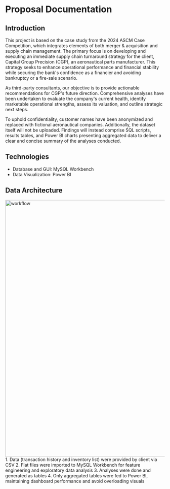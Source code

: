 # Proposal Documentation

## Introduction
This project is based on the case study from the 2024 ASCM Case Competition, which integrates elements of both merger & acquisition and supply chain management. The primary focus is on developing and executing an immediate supply chain turnaround strategy for the client, Capital Group Precision (CGP), an aeronautical parts manufacturer. This strategy seeks to enhance operational performance and financial stability while securing the bank's confidence as a financier and avoiding bankruptcy or a fire-sale scenario.

As third-party consultants, our objective is to provide actionable recommendations for CGP's future direction. Comprehensive analyses have been undertaken to evaluate the company's current health, identify marketable operational strengths, assess its valuation, and outline strategic next steps.

To uphold confidentiality, customer names have been anonymized and replaced with fictional aeronautical companies. Additionally, the dataset itself will not be uploaded. Findings will instead comprise SQL scripts, results tables, and Power BI charts presenting aggregated data to deliver a clear and concise summary of the analyses conducted.

## Technologies
- Database and GUI: MySQL Workbench
- Data Visualization: Power BI

## Data Architecture
<img width="809" alt="workflow" src="https://github.com/user-attachments/assets/f6da143b-8e60-42f8-bddf-a1e8dcde4755" />
1. Data (transaction history and inventory list) were provided by client via CSV
2. Flat files were imported to MySQL Workbench for feature engineering and exploratory data analysis
3. Analyses were done and generated as tables
4. Only aggregated tables were fed to Power BI, maintaining dashboard performance and avoid overloading visuals
